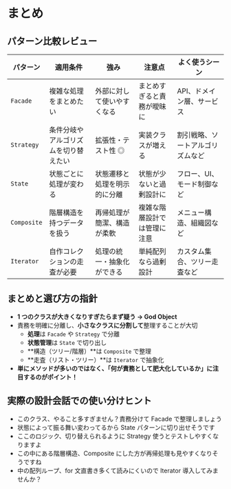 # まとめ

## パターン比較レビュー

| パターン    | 適用条件                             | 強み                         | 注意点                       | よく使うシーン                   |
| ----------- | ------------------------------------ | ---------------------------- | ---------------------------- | -------------------------------- |
| `Facade`    | 複雑な処理をまとめたい               | 外部に対して使いやすくなる   | まとめすぎると責務が曖昧に   | API、ドメイン層、サービス        |
| `Strategy`  | 条件分岐やアルゴリズムを切り替えたい | 拡張性・テスト性 ◎           | 実装クラスが増える           | 割引戦略、ソートアルゴリズムなど |
| `State`     | 状態ごとに処理が変わる               | 状態遷移と処理を明示的に分離 | 状態が少ないと過剰設計に     | フロー、UI、モード制御など       |
| `Composite` | 階層構造を持つデータを扱う           | 再帰処理が簡潔、構造が柔軟   | 複雑な階層設計では管理に注意 | メニュー構造、組織図など         |
| `Iterator`  | 自作コレクションの走査が必要         | 処理の統一・抽象化ができる   | 単純配列なら過剰設計         | カスタム集合、ツリー走査など     |

## まとめと選び方の指針

- **1 つのクラスが大きくなりすぎたらまず疑う → God Object**
- 責務を明確に分離し、**小さなクラスに分割して**整理することが大切
  - **処理**は `Facade` や `Strategy` で分離
  - **状態管理**は `State` で切り出し
  - **構造（ツリー/階層）**は `Composite` で整理
  - **走査（リスト・ツリー）**は `Iterator` で抽象化
- **単にメソッドが多いのではなく、「何が責務として肥大化しているか」に注目するのがポイント！**

## 実際の設計会話での使い分けヒント

- このクラス、やること多すぎません？責務分けて Facade で整理しましょう
- 状態によって振る舞い変わってるから State パターンに切り出せそうです
- ここのロジック、切り替えられるように Strategy 使うとテストしやすくなりますよ
- この中にある階層構造、Composite にした方が再帰処理も見やすくなりそうですね
- 中の配列ループ、for 文直書き多くて読みにくいので Iterator 導入してみませんか？
